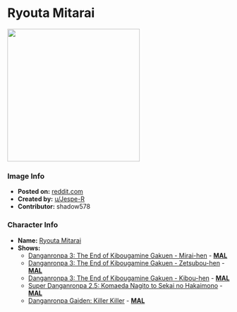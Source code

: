 # Ryouta Mitarai

<img src="https://raw.githubusercontent.com/shadow578/Project-Padoru/master/Padoru/U_Jespe-R/danganronpa-ryota-mitarai.png" height="300">

### Image Info
* **Posted on:**     [reddit.com](https://www.reddit.com/r/Padoru/comments/frzpzx/daily_padoru_90_ryota_mitarai_danganronpa/)
* **Created by:**    [u/Jespe-R](https://github.com/shadow578/Project-Padoru/blob/master/table-of-contents/creators/uJespeR.md)
* **Contributor:**   shadow578

### Character Info
* **Name:**   [Ryouta Mitarai](https://myanimelist.net/character/140042)
* **Shows:**
  * [Danganronpa 3: The End of Kibougamine Gakuen - Mirai-hen](https://github.com/shadow578/Project-Padoru/blob/master/table-of-contents/shows/Danganronpa3TheEndofKibougamineGakuenMiraihen.md) - [__MAL__](https://myanimelist.net/anime/32189/Danganronpa_3__The_End_of_Kibougamine_Gakuen_-_Mirai-hen)
  * [Danganronpa 3: The End of Kibougamine Gakuen - Zetsubou-hen](https://github.com/shadow578/Project-Padoru/blob/master/table-of-contents/shows/Danganronpa3TheEndofKibougamineGakuenZetsubouhen.md) - [__MAL__](https://myanimelist.net/anime/33028/Danganronpa_3__The_End_of_Kibougamine_Gakuen_-_Zetsubou-hen)
  * [Danganronpa 3: The End of Kibougamine Gakuen - Kibou-hen](https://github.com/shadow578/Project-Padoru/blob/master/table-of-contents/shows/Danganronpa3TheEndofKibougamineGakuenKibouhen.md) - [__MAL__](https://myanimelist.net/anime/34103/Danganronpa_3__The_End_of_Kibougamine_Gakuen_-_Kibou-hen)
  * [Super Danganronpa 2.5: Komaeda Nagito to Sekai no Hakaimono](https://github.com/shadow578/Project-Padoru/blob/master/table-of-contents/shows/SuperDanganronpa25KomaedaNagitotoSekainoHakaimono.md) - [__MAL__](https://myanimelist.net/anime/34152/Super_Danganronpa_25__Komaeda_Nagito_to_Sekai_no_Hakaimono)
  * [Danganronpa Gaiden: Killer Killer](https://github.com/shadow578/Project-Padoru/blob/master/table-of-contents/shows/DanganronpaGaidenKillerKiller.md) - [__MAL__](https://myanimelist.net/manga/97327/Danganronpa_Gaiden__Killer_Killer)


